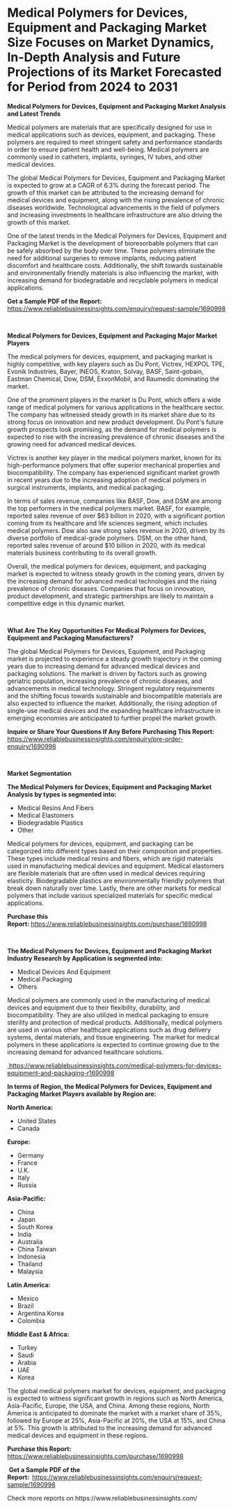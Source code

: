 <p><h1>Medical Polymers for Devices, Equipment and Packaging Market Size Focuses on Market Dynamics, In-Depth Analysis and Future Projections of its Market Forecasted for Period from 2024 to 2031</h1></p><p><strong>Medical Polymers for Devices, Equipment and Packaging Market Analysis and Latest Trends</strong></p>
<p><p>Medical polymers are materials that are specifically designed for use in medical applications such as devices, equipment, and packaging. These polymers are required to meet stringent safety and performance standards in order to ensure patient health and well-being. Medical polymers are commonly used in catheters, implants, syringes, IV tubes, and other medical devices.</p><p>The global Medical Polymers for Devices, Equipment and Packaging Market is expected to grow at a CAGR of 6.3% during the forecast period. The growth of this market can be attributed to the increasing demand for medical devices and equipment, along with the rising prevalence of chronic diseases worldwide. Technological advancements in the field of polymers and increasing investments in healthcare infrastructure are also driving the growth of this market.</p><p>One of the latest trends in the Medical Polymers for Devices, Equipment and Packaging Market is the development of bioresorbable polymers that can be safely absorbed by the body over time. These polymers eliminate the need for additional surgeries to remove implants, reducing patient discomfort and healthcare costs. Additionally, the shift towards sustainable and environmentally friendly materials is also influencing the market, with increasing demand for biodegradable and recyclable polymers in medical applications.</p></p>
<p><strong>Get a Sample PDF of the Report:&nbsp;</strong> <a href="https://www.reliablebusinessinsights.com/enquiry/request-sample/1690998">https://www.reliablebusinessinsights.com/enquiry/request-sample/1690998</a></p>
<p>&nbsp;</p>
<p><strong>Medical Polymers for Devices, Equipment and Packaging Major Market Players</strong></p>
<p><p>The medical polymers for devices, equipment, and packaging market is highly competitive, with key players such as Du Pont, Victrex, HEXPOL TPE, Evonik Industries, Bayer, INEOS, Kraton, Solvay, BASF, Saint-gobain, Eastman Chemical, Dow, DSM, ExxonMobil, and Raumedic dominating the market. </p><p>One of the prominent players in the market is Du Pont, which offers a wide range of medical polymers for various applications in the healthcare sector. The company has witnessed steady growth in its market share due to its strong focus on innovation and new product development. Du Pont's future growth prospects look promising, as the demand for medical polymers is expected to rise with the increasing prevalence of chronic diseases and the growing need for advanced medical devices.</p><p>Victrex is another key player in the medical polymers market, known for its high-performance polymers that offer superior mechanical properties and biocompatibility. The company has experienced significant market growth in recent years due to the increasing adoption of medical polymers in surgical instruments, implants, and medical packaging.</p><p>In terms of sales revenue, companies like BASF, Dow, and DSM are among the top performers in the medical polymers market. BASF, for example, reported sales revenue of over $63 billion in 2020, with a significant portion coming from its healthcare and life sciences segment, which includes medical polymers. Dow also saw strong sales revenue in 2020, driven by its diverse portfolio of medical-grade polymers. DSM, on the other hand, reported sales revenue of around $10 billion in 2020, with its medical materials business contributing to its overall growth.</p><p>Overall, the medical polymers for devices, equipment, and packaging market is expected to witness steady growth in the coming years, driven by the increasing demand for advanced medical technologies and the rising prevalence of chronic diseases. Companies that focus on innovation, product development, and strategic partnerships are likely to maintain a competitive edge in this dynamic market.</p></p>
<p>&nbsp;</p>
<p><strong>What Are The Key Opportunities For Medical Polymers for Devices, Equipment and Packaging Manufacturers?</strong></p>
<p><p>The global Medical Polymers for Devices, Equipment, and Packaging market is projected to experience a steady growth trajectory in the coming years due to increasing demand for advanced medical devices and packaging solutions. The market is driven by factors such as growing geriatric population, increasing prevalence of chronic diseases, and advancements in medical technology. Stringent regulatory requirements and the shifting focus towards sustainable and biocompatible materials are also expected to influence the market. Additionally, the rising adoption of single-use medical devices and the expanding healthcare infrastructure in emerging economies are anticipated to further propel the market growth.</p></p>
<p><strong>Inquire or Share Your Questions If Any Before Purchasing This Report:</strong> <a href="https://www.reliablebusinessinsights.com/enquiry/pre-order-enquiry/1690998">https://www.reliablebusinessinsights.com/enquiry/pre-order-enquiry/1690998</a></p>
<p>&nbsp;</p>
<p><strong>Market Segmentation</strong></p>
<p><strong>The Medical Polymers for Devices, Equipment and Packaging Market Analysis by types is segmented into:</strong></p>
<p><ul><li>Medical Resins And Fibers</li><li>Medical Elastomers</li><li>Biodegradable Plastics</li><li>Other</li></ul></p>
<p><p>Medical polymers for devices, equipment, and packaging can be categorized into different types based on their composition and properties. These types include medical resins and fibers, which are rigid materials used in manufacturing medical devices and equipment. Medical elastomers are flexible materials that are often used in medical devices requiring elasticity. Biodegradable plastics are environmentally friendly polymers that break down naturally over time. Lastly, there are other markets for medical polymers that include various specialized materials for specific medical applications.</p></p>
<p><strong>Purchase this Report:&nbsp;</strong><a href="https://www.reliablebusinessinsights.com/purchase/1690998">https://www.reliablebusinessinsights.com/purchase/1690998</a></p>
<p>&nbsp;</p>
<p><strong>The Medical Polymers for Devices, Equipment and Packaging Market Industry Research by Application is segmented into:</strong></p>
<p><ul><li>Medical Devices And Equipment</li><li>Medical Packaging</li><li>Others</li></ul></p>
<p><p>Medical polymers are commonly used in the manufacturing of medical devices and equipment due to their flexibility, durability, and biocompatibility. They are also utilized in medical packaging to ensure sterility and protection of medical products. Additionally, medical polymers are used in various other healthcare applications such as drug delivery systems, dental materials, and tissue engineering. The market for medical polymers in these applications is expected to continue growing due to the increasing demand for advanced healthcare solutions.</p></p>
<p><a href="https://www.reliablebusinessinsights.com/medical-polymers-for-devices-equipment-and-packaging-r1690998">&nbsp;https://www.reliablebusinessinsights.com/medical-polymers-for-devices-equipment-and-packaging-r1690998</a></p>
<p><strong>In terms of Region, the Medical Polymers for Devices, Equipment and Packaging Market Players available by Region are:</strong></p>
<p>
    <p> <strong> North America: </strong>
        <ul>
            <li>United States</li>
            <li>Canada</li>
        </ul>
        </p> 
    <p> <strong> Europe: </strong>
        <ul>
            <li>Germany</li>
            <li>France</li>
            <li>U.K.</li>
            <li>Italy</li>
            <li>Russia</li>
        </ul>
        </p> 
    <p> <strong> Asia-Pacific: </strong>
        <ul>
            <li>China</li>
            <li>Japan</li>
            <li>South Korea</li>
            <li>India</li>
            <li>Australia</li>
            <li>China Taiwan</li>
            <li>Indonesia</li>
            <li>Thailand</li>
            <li>Malaysia</li>
        </ul>
        </p> 
    <p> <strong> Latin America: </strong>
        <ul>
            <li>Mexico</li>
            <li>Brazil</li>
            <li>Argentina Korea</li>
            <li>Colombia</li>
        </ul>
        </p> 
    <p> <strong> Middle East & Africa: </strong>
        <ul>
            <li>Turkey</li>
            <li>Saudi</li>
            <li>Arabia</li>
            <li>UAE</li>
            <li>Korea</li>
        </ul>
    </p>
    </p>
<p><p>The global medical polymers market for devices, equipment, and packaging is expected to witness significant growth in regions such as North America, Asia-Pacific, Europe, the USA, and China. Among these regions, North America is anticipated to dominate the market with a market share of 35%, followed by Europe at 25%, Asia-Pacific at 20%, the USA at 15%, and China at 5%. This growth is attributed to the increasing demand for advanced medical devices and equipment in these regions.</p></p>
<p><strong>Purchase this Report: </strong><a href="https://www.reliablebusinessinsights.com/purchase/1690998">https://www.reliablebusinessinsights.com/purchase/1690998</a></p>
<p>&nbsp;<strong>Get a Sample PDF of the Report:&nbsp;&nbsp;</strong><a href="https://www.reliablebusinessinsights.com/enquiry/request-sample/1690998">https://www.reliablebusinessinsights.com/enquiry/request-sample/1690998</a></p>
<p><strong></strong></p>
<p>Check more reports on https://www.reliablebusinessinsights.com/</p>